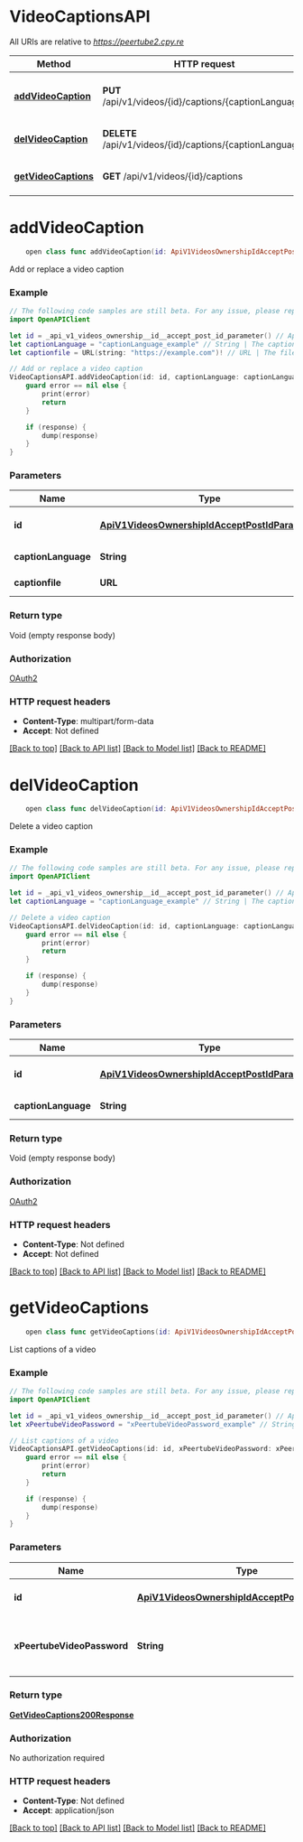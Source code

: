 # VideoCaptionsAPI

All URIs are relative to *https://peertube2.cpy.re*

Method | HTTP request | Description
------------- | ------------- | -------------
[**addVideoCaption**](VideoCaptionsAPI.md#addvideocaption) | **PUT** /api/v1/videos/{id}/captions/{captionLanguage} | Add or replace a video caption
[**delVideoCaption**](VideoCaptionsAPI.md#delvideocaption) | **DELETE** /api/v1/videos/{id}/captions/{captionLanguage} | Delete a video caption
[**getVideoCaptions**](VideoCaptionsAPI.md#getvideocaptions) | **GET** /api/v1/videos/{id}/captions | List captions of a video


# **addVideoCaption**
```swift
    open class func addVideoCaption(id: ApiV1VideosOwnershipIdAcceptPostIdParameter, captionLanguage: String, captionfile: URL? = nil, completion: @escaping (_ data: Void?, _ error: Error?) -> Void)
```

Add or replace a video caption

### Example
```swift
// The following code samples are still beta. For any issue, please report via http://github.com/OpenAPITools/openapi-generator/issues/new
import OpenAPIClient

let id = _api_v1_videos_ownership__id__accept_post_id_parameter() // ApiV1VideosOwnershipIdAcceptPostIdParameter | The object id, uuid or short uuid
let captionLanguage = "captionLanguage_example" // String | The caption language
let captionfile = URL(string: "https://example.com")! // URL | The file to upload. (optional)

// Add or replace a video caption
VideoCaptionsAPI.addVideoCaption(id: id, captionLanguage: captionLanguage, captionfile: captionfile) { (response, error) in
    guard error == nil else {
        print(error)
        return
    }

    if (response) {
        dump(response)
    }
}
```

### Parameters

Name | Type | Description  | Notes
------------- | ------------- | ------------- | -------------
 **id** | [**ApiV1VideosOwnershipIdAcceptPostIdParameter**](.md) | The object id, uuid or short uuid | 
 **captionLanguage** | **String** | The caption language | 
 **captionfile** | **URL** | The file to upload. | [optional] 

### Return type

Void (empty response body)

### Authorization

[OAuth2](../README.md#OAuth2)

### HTTP request headers

 - **Content-Type**: multipart/form-data
 - **Accept**: Not defined

[[Back to top]](#) [[Back to API list]](../README.md#documentation-for-api-endpoints) [[Back to Model list]](../README.md#documentation-for-models) [[Back to README]](../README.md)

# **delVideoCaption**
```swift
    open class func delVideoCaption(id: ApiV1VideosOwnershipIdAcceptPostIdParameter, captionLanguage: String, completion: @escaping (_ data: Void?, _ error: Error?) -> Void)
```

Delete a video caption

### Example
```swift
// The following code samples are still beta. For any issue, please report via http://github.com/OpenAPITools/openapi-generator/issues/new
import OpenAPIClient

let id = _api_v1_videos_ownership__id__accept_post_id_parameter() // ApiV1VideosOwnershipIdAcceptPostIdParameter | The object id, uuid or short uuid
let captionLanguage = "captionLanguage_example" // String | The caption language

// Delete a video caption
VideoCaptionsAPI.delVideoCaption(id: id, captionLanguage: captionLanguage) { (response, error) in
    guard error == nil else {
        print(error)
        return
    }

    if (response) {
        dump(response)
    }
}
```

### Parameters

Name | Type | Description  | Notes
------------- | ------------- | ------------- | -------------
 **id** | [**ApiV1VideosOwnershipIdAcceptPostIdParameter**](.md) | The object id, uuid or short uuid | 
 **captionLanguage** | **String** | The caption language | 

### Return type

Void (empty response body)

### Authorization

[OAuth2](../README.md#OAuth2)

### HTTP request headers

 - **Content-Type**: Not defined
 - **Accept**: Not defined

[[Back to top]](#) [[Back to API list]](../README.md#documentation-for-api-endpoints) [[Back to Model list]](../README.md#documentation-for-models) [[Back to README]](../README.md)

# **getVideoCaptions**
```swift
    open class func getVideoCaptions(id: ApiV1VideosOwnershipIdAcceptPostIdParameter, xPeertubeVideoPassword: String? = nil, completion: @escaping (_ data: GetVideoCaptions200Response?, _ error: Error?) -> Void)
```

List captions of a video

### Example
```swift
// The following code samples are still beta. For any issue, please report via http://github.com/OpenAPITools/openapi-generator/issues/new
import OpenAPIClient

let id = _api_v1_videos_ownership__id__accept_post_id_parameter() // ApiV1VideosOwnershipIdAcceptPostIdParameter | The object id, uuid or short uuid
let xPeertubeVideoPassword = "xPeertubeVideoPassword_example" // String | Required on password protected video (optional)

// List captions of a video
VideoCaptionsAPI.getVideoCaptions(id: id, xPeertubeVideoPassword: xPeertubeVideoPassword) { (response, error) in
    guard error == nil else {
        print(error)
        return
    }

    if (response) {
        dump(response)
    }
}
```

### Parameters

Name | Type | Description  | Notes
------------- | ------------- | ------------- | -------------
 **id** | [**ApiV1VideosOwnershipIdAcceptPostIdParameter**](.md) | The object id, uuid or short uuid | 
 **xPeertubeVideoPassword** | **String** | Required on password protected video | [optional] 

### Return type

[**GetVideoCaptions200Response**](GetVideoCaptions200Response.md)

### Authorization

No authorization required

### HTTP request headers

 - **Content-Type**: Not defined
 - **Accept**: application/json

[[Back to top]](#) [[Back to API list]](../README.md#documentation-for-api-endpoints) [[Back to Model list]](../README.md#documentation-for-models) [[Back to README]](../README.md)

